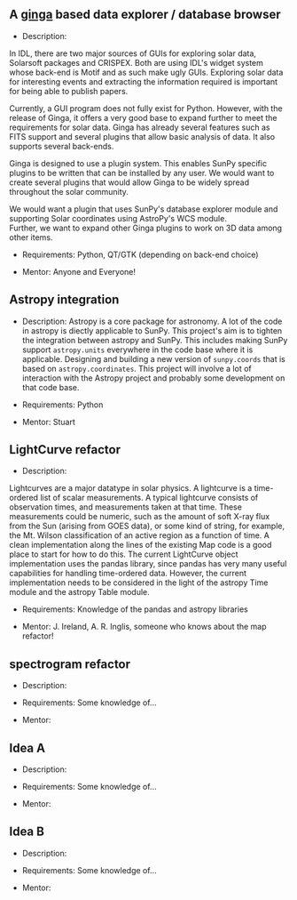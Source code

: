 ## A [ginga](http://ejeschke.github.io/ginga/) based data explorer / database browser 

* Description: 

In IDL, there are two major sources of GUIs for exploring solar data, Solarsoft packages and CRISPEX. Both are using IDL's widget system whose back-end is Motif and as such make ugly GUIs. Exploring solar data for interesting events and extracting the information required is important for being able to publish papers. 

Currently, a GUI program does not fully exist for Python. However, with the release of Ginga, it offers a very good base to expand further to meet the requirements for solar data. Ginga has already several features such as FITS support and several plugins that allow basic analysis of data. It also supports several back-ends. 

Ginga is designed to use a plugin system. This enables SunPy specific plugins to be written that can be installed by any user. We would want to create several plugins that would allow Ginga to be widely spread throughout the solar community.

We would want a plugin that uses SunPy's database explorer module and supporting Solar coordinates using AstroPy's WCS module.  
Further, we want to expand other Ginga plugins to work on 3D data among other items.

* Requirements: Python, QT/GTK (depending on back-end choice) 

* Mentor: Anyone and Everyone!

## Astropy integration

* Description: 
Astropy is a core package for astronomy. A lot of the code in astropy is diectly applicable to SunPy. This project's aim is to tighten the integration between astropy and SunPy. This includes making SunPy support `astropy.units` everywhere in the code base where it is applicable. Designing and building a new version of `sunpy.coords` that is based on `astropy.coordinates`. This project will involve a lot of interaction with the Astropy project and probably some development on that code base.

* Requirements: Python

* Mentor: Stuart

## LightCurve refactor

* Description: 

Lightcurves are a major datatype in solar physics.  A lightcurve is a time-ordered list of scalar measurements.  A typical lightcurve consists of observation times, and measurements taken at that time.  These measurements could be numeric, such as the amount of soft X-ray flux from the Sun (arising from GOES data), or some kind of string, for example, the Mt. Wilson classification of an active region as a function of time.  A clean implementation along the lines of the existing Map code is a good place to start for how to do this.  The current LightCurve object implementation uses the pandas library, since pandas has very many useful capabilities for handling time-ordered data.  However, the current implementation needs to be considered in the light of the astropy Time module and the astropy Table module.

* Requirements: Knowledge of the pandas and astropy libraries

* Mentor: J. Ireland, A. R. Inglis, someone who knows about the map refactor!



## spectrogram refactor

* Description: 

* Requirements: Some knowledge of...

* Mentor: 
## Idea A

* Description: 

* Requirements: Some knowledge of...

* Mentor: 

## Idea B

* Description: 

* Requirements: Some knowledge of...

* Mentor: 

